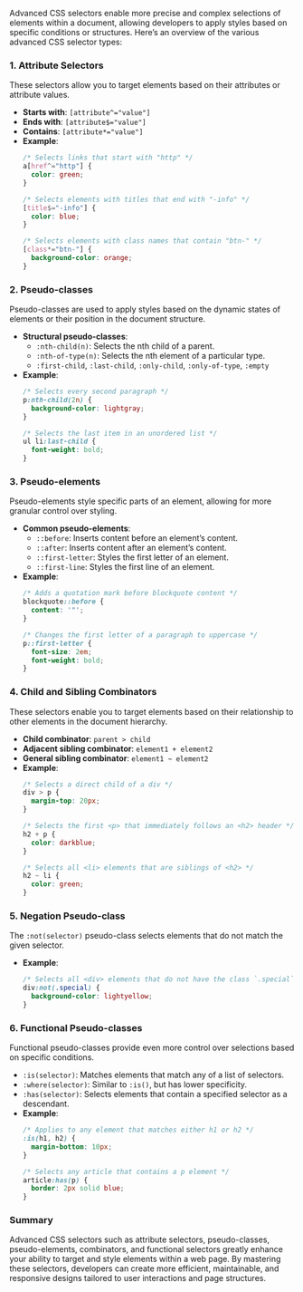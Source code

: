 Advanced CSS selectors enable more precise and complex selections of elements within a document, allowing developers to apply styles based on specific conditions or structures. Here’s an overview of the various advanced CSS selector types:

### 1. Attribute Selectors
These selectors allow you to target elements based on their attributes or attribute values.

- **Starts with**: `[attribute^="value"]`
- **Ends with**: `[attribute$="value"]`
- **Contains**: `[attribute*="value"]`
- **Example**:
    ```css
    /* Selects links that start with "http" */
    a[href^="http"] {
      color: green;
    }
    
    /* Selects elements with titles that end with "-info" */
    [title$="-info"] {
      color: blue;
    }
    
    /* Selects elements with class names that contain "btn-" */
    [class*="btn-"] {
      background-color: orange;
    }
    ```

### 2. Pseudo-classes
Pseudo-classes are used to apply styles based on the dynamic states of elements or their position in the document structure.

- **Structural pseudo-classes**:
  - `:nth-child(n)`: Selects the nth child of a parent.
  - `:nth-of-type(n)`: Selects the nth element of a particular type.
  - `:first-child`, `:last-child`, `:only-child`, `:only-of-type`, `:empty`
- **Example**:
    ```css
    /* Selects every second paragraph */
    p:nth-child(2n) {
      background-color: lightgray;
    }

    /* Selects the last item in an unordered list */
    ul li:last-child {
      font-weight: bold;
    }
    ```

### 3. Pseudo-elements
Pseudo-elements style specific parts of an element, allowing for more granular control over styling.

- **Common pseudo-elements**:
  - `::before`: Inserts content before an element’s content.
  - `::after`: Inserts content after an element’s content.
  - `::first-letter`: Styles the first letter of an element.
  - `::first-line`: Styles the first line of an element.
- **Example**:
    ```css
    /* Adds a quotation mark before blockquote content */
    blockquote::before {
      content: '"';
    }
    
    /* Changes the first letter of a paragraph to uppercase */
    p::first-letter {
      font-size: 2em;
      font-weight: bold;
    }
    ```

### 4. Child and Sibling Combinators
These selectors enable you to target elements based on their relationship to other elements in the document hierarchy.

- **Child combinator**: `parent > child`
- **Adjacent sibling combinator**: `element1 + element2`
- **General sibling combinator**: `element1 ~ element2`
- **Example**:
    ```css
    /* Selects a direct child of a div */
    div > p {
      margin-top: 20px;
    }

    /* Selects the first <p> that immediately follows an <h2> header */
    h2 + p {
      color: darkblue;
    }

    /* Selects all <li> elements that are siblings of <h2> */
    h2 ~ li {
      color: green;
    }
    ```

### 5. Negation Pseudo-class
The `:not(selector)` pseudo-class selects elements that do not match the given selector.

- **Example**:
    ```css
    /* Selects all <div> elements that do not have the class `.special` */
    div:not(.special) {
      background-color: lightyellow;
    }
    ```

### 6. Functional Pseudo-classes
Functional pseudo-classes provide even more control over selections based on specific conditions.

- `:is(selector)`: Matches elements that match any of a list of selectors.
- `:where(selector)`: Similar to `:is()`, but has lower specificity.
- `:has(selector)`: Selects elements that contain a specified selector as a descendant.
- **Example**:
    ```css
    /* Applies to any element that matches either h1 or h2 */
    :is(h1, h2) {
      margin-bottom: 10px;
    }

    /* Selects any article that contains a p element */
    article:has(p) {
      border: 2px solid blue;
    }
    ```

### Summary
Advanced CSS selectors such as attribute selectors, pseudo-classes, pseudo-elements, combinators, and functional selectors greatly enhance your ability to target and style elements within a web page. By mastering these selectors, developers can create more efficient, maintainable, and responsive designs tailored to user interactions and page structures.
<!--stackedit_data:
eyJoaXN0b3J5IjpbLTI1NTc1NjUxM119
-->